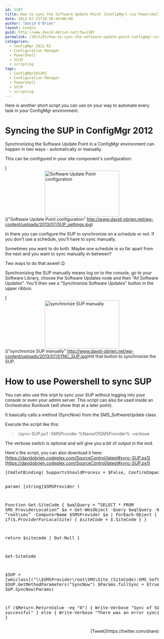 ```yaml
---
id: 1107
title: How to sync the Software Update Point (ConfigMgr) via Powershell
date: 2013-07-21T10:58:56+00:00
author: "David O'Brien"
layout: single
guid: http://www.david-obrien.net/?p=1107
permalink: /2013/07/how-to-sync-the-software-update-point-configmgr-via-powershell/
categories:
  - ConfigMgr 2012 R2
  - Configuration Manager
  - PowerShell
  - SCCM
  - scripting
tags:
  - ConfigMgr2012R2
  - Configuration Manager
  - Powershell
  - SCCM
  - scripting
---
```

Here is another short script you can use on your way to automate every task in your ConfigMgr environment.

# Syncing the SUP in ConfigMgr 2012

Synchronizing the Software Update Point in a ConfigMgr environment can happen in two ways - automatically or manually.

This can be configured in your site component's configuration:

[<img style="float: none; margin-left: auto; display: block; margin-right: auto; border: 0px;" title="Software Update Point configuration" alt="Software Update Point configuration" src="http://www.david-obrien.net/wp-content/uploads/2013/07/SUP_settings_thumb.jpg" width="244" height="150" border="0" />]("Software Update Point configuration" http://www.david-obrien.net/wp-content/uploads/2013/07/SUP_settings.jpg)

In there you can configure the SUP to synchronize on a schedule or not. If you don't use a schedule, you'll have to sync manually.

Sometimes you want to do both. Maybe one schedule is so far apart from the next and you want to sync manually in-between?

Two ways to do that aswell 😉

Synchronizing the SUP manually means log on to the console, go to your Software Library, choose the Software Updates node and then "All Software Updates". You'll then see a "Synchronize Software Updates" button in the upper ribbon.

[<img style="float: none; margin-left: auto; display: block; margin-right: auto; border: 0px;" title="synchronize SUP manually" alt="synchronize SUP manually" src="http://www.david-obrien.net/wp-content/uploads/2013/07/SYNC_SUP_thumb.jpg" width="244" height="157" border="0" />]("synchronize SUP manually" http://www.david-obrien.net/wp-content/uploads/2013/07/SYNC_SUP.jpg)Hit that button to synchronize the SUP.

# How to use Powershell to sync SUP

You can also use this sript to sync your SUP without logging into your console or even your admin server. This script can also be used inside an Orchestrator Runbook (will show that at a later point).

It basically calls a method (SyncNow) from the SMS_SoftwareUpdate class.

Execute the script like this:

> .\sync-SUP.ps1 -SMSProvider %NameOfSMSProvider% -verbose

The verbose switch is optional and will give you a bit of output in the end.

Here's the script, you can also download it here: [https://davidobrien.codeplex.com/SourceControl/latest#sync-SUP.ps1](https://davidobrien.codeplex.com/SourceControl/latest#sync-SUP.ps1)

<div class="wlWriterEditableSmartContent" id="scid:812469c5-0cb0-4c63-8c15-c81123a09de7:5d58620b-c683-4e80-865a-23ccece25274" style="float: none; margin: 0px; display: inline; padding: 0px;">
  <pre class="vb">[CmdletBinding( SupportsShouldProcess = $False, ConfirmImpact = "None", DefaultParameterSetName = "" )]

param(
[string]$SMSProvider
)

Function Get-SiteCode
{
    $wqlQuery = “SELECT * FROM SMS_ProviderLocation”
    $a = Get-WmiObject -Query $wqlQuery -Namespace “root\sms” -ComputerName $SMSProvider
    $a | ForEach-Object {
    if($_.ProviderForLocalSite)
        {
            $siteCode = $_.SiteCode
        }
}

return $sitecode | Out-Null
}

Get-SiteCode

$SUP = [wmiclass]("\\$SMSProvider\root\SMS\Site_$($SiteCode):SMS_SoftwareUpdate")
$Params = $SUP.GetMethodParameters("SyncNow")
$Params.fullSync = $true
$Return = $SUP.SyncNow($Params)

if ($Return.ReturnValue -eq "0")
    {
        Write-Verbose "Sync of SUP successful"
    }
else
    {
        Write-Verbose "There was an error syncing the SUP"
    }</pre>
</div>

<div style="float: right; margin-left: 10px;">
  [Tweet](https://twitter.com/share)
</div>


